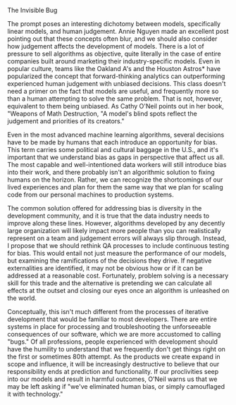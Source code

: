 The Invisible Bug

The prompt poses an interesting dichotomy between models, specifically linear models, and human judgement. Annie Nguyen made an excellent post pointing out that these concepts often blur, and we should also consider how judgement affects the development of models. There is a lot of pressure to sell algorithms as objective, quite literally in the case of entire companies built around marketing their industry-specific models. Even in popular culture, teams like the Oakland A's and the Houston Astros* have popularized the concept that forward-thinking analytics can outperforming experienced human judgement with unbiased decisions. This class doesn't need a primer on the fact that models are useful, and frequently more so than a human attempting to solve the same problem. That is not, however, equivalent to them being unbiased. As Cathy O'Neil points out in her book, "Weapons of Math Destruction, "A model's blind spots reflect the judgement and priorities of its creators." 

Even in the most advanced machine learning algorithms, several decisions have to be made by humans that each introduce an opportunity for bias. This term carries some political and cultural baggage in the U.S., and it's important that we understand bias as gaps in perspective that affect us all. The most capable and well-intentioned data workers will still introduce bias into their work, and there probably isn't an algorithmic solution to fixing humans on the horizon. Rather, we can recognize the shortcomings of our lived experiences and plan for them the same way that we plan for scaling code from our personal machines to production systems. 

The common solution offered for addressing bias is diversity in the development community, and it is true that the data industry needs to improve along these lines. However, algorithms developed by any decently large organization will likely impact more people than you can realistically represent on a team and judgement errors will always slip through. Instead, I propose that we should rethink QA processes to include continuous testing for bias. This would entail not just measure the performance of our models, but examining the ramifications of the decisions they drive. If negative externalities are identified, it may not be obvious how or if it can be addressed at a reasonable cost. Fortunately, problem solving is a necessary skill for this trade and the alternative is pretending we can calculate all effects at the outset and closing our eyes once an algorithm is unleashed on the world.

Conceptually, this isn't much different from the processes of iterative development that would be familiar to most developers.  There are entire systems in place for processing and troubleshooting the unforseeable consequences of our software, which we are more accustomed to calling "bugs." Of all professions, people experienced with development should have the humility to understand that we frequently don't get things right  on the first or sometimes 80th attempt. As the products we create expand in scope and influence, it will be increasingly destructive to believe that our responsibility ends at prediction and functionality. If our proclivities seep into our models and result in harmful outcomes, O'Neil warns us that we may be left asking if "we've eliminated human bias, or simply camouflaged it with technology."